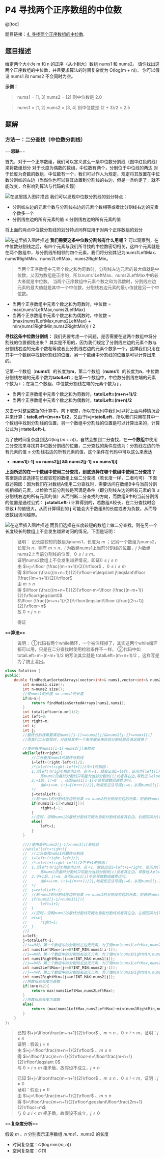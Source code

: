 ﻿# P4 寻找两个正序数组的中位数
@[toc]

题目链接：[4. 寻找两个正序数组的中位数](https://leetcode-cn.com/problems/median-of-two-sorted-arrays/).

## 题目描述
给定两个大小为 m 和 n 的正序（从小到大）数组 nums1 和 nums2。
请你找出这两个正序数组的中位数，并且要求算法的时间复杂度为 O(log(m + n))。
你可以假设 nums1 和 nums2 不会同时为空。

**示例：**
>nums1 = [1, 3]
nums2 = [2]
则中位数是 2.0

>nums1 = [1, 2]
nums2 = [3, 4]
则中位数是 (2 + 3)/2 = 2.5

## 题解
### 方法一：二分查找（中位数分割线）
==**思路**==

首先，对于一个正序数组，我们可以定义这么一条中位数分割线（图中红色的线）来将数组划分
对于长度为偶数的数组，中位数有两个，分别位于中位线的两边
对于长度为奇数的数组，中位数有一个，我们可以作人为规定，规定将其放置在中位数分割线的左边（当然你也可以将其放置到分割线的右边，但是一旦约定了，就不能改变，会影响到算法与代码的实现）

![在这里插入图片描述](https://img-blog.csdnimg.cn/20200814151723448.png#pic_center)
我们可以发现中位数分割线的划分特点：
- 分割线左边的元素个数与分割线右边的元素个数相等或者比分割线右边的元素个数多一个
- 分割线左边的所有元素的值 ≤ 分割线右边的所有元素的值

将上面的两点中位数分割线的划分特点同样应用于对两个正序数组的划分

![在这里插入图片描述](https://img-blog.csdnimg.cn/2020081415413134.png#pic_center)
**我们需要这条中位数分割线有什么用呢？**
可以观察到，在中位数分割线之后，有四个元素与我们所寻找的中位数密切相关，这四个元素就是在两个数组中，与分割线所相邻的四个元素，我们将分别其记为nums1LeftMax、nums1RightMin、nums2LeftMax、nums2RightMin。
>当两个正序数组中元素个数之和为奇数时，分割线左边元素的最大值就是中位数，又因为数组是正序的，所以nums1LeftMax、nums2LeftMax中的较大者就是中位数。
当两个正序数组中元素个数之和为偶数时，分割线左边元素的最大值就是其中一个中位数，分割线右边元素的最小值就是另一个中位数。
- 当两个正序数组中元素个数之和为奇数时，中位数 = max{nums1LeftMax,nums2LeftMax}
- 当两个正序数组中元素个数之和为偶数时，中位数 = (max{nums1LeftMax,nums2LeftMax} + min{nums1RightMin,nums2RightMin}) / 2

**寻找这条中位数分割线：**
我们先要考虑一个问题，是否需要在这两个数组中将分割线的位置都找出来？
其实是不用的，因为我们规定了分割线左边的元素个数与分割线右边的元素个数相等或者比分割线右边的元素个数多一个，这样我们只用在其中一个数组中找到分割线的位置，另一个数组中分割线的位置是可以计算出来的。

记第一个数组（**nums1**）的长度为**m**，第二个数组（**nums1**）的长度为**n**，中位数分割线左端的元素个数为**tatolLeft**；在第一个数组中，中位数分割线左端的元素个数为 **i** ；在第二个数组，中位数分割线左端的元素个数为 **j** 。
- 当两个正序数组中元素个数之和为奇数时，**tatolLeft=(m+n+1)/2**
- 当两个正序数组中元素个数之和为偶数时，**tatolLeft=(m+n)/2**

又由于对整型数据的计算中，向下取整，所以在代码中我们可以将上面两种情况合并来计算：**tatolLeft=(m+n+1)/2**，又由于**i+j=tatolLeft**，所以我们只用在其中一个数组中找到分割线的位置，另一个数组中分割线的位置是可以计算出来的，计算公式为 **j=tatolLeft-i**。

为了使时间复杂度到达$O(\log(m + n))$，自然会想到二分查找，在**一个数组**中使用二分查找来寻找其中位数分割线的位置，二分查找的条件应该为：分割线左边的所有元素的值 ≤ 分割线右边的所有元素的值，这个条件在代码中可以这么来表达
- **nums1[i-1] <= nums2[j] && nums2[j-1] <= nums1[i]**


**上面所述的在一个数组中使用二分查找，到底选择在哪个数组中使用二分查找？**
答案是应该选择在长度较短的数组上做二分查找（若长度一样，二者均可）
下面叙述原因：因为我们在对数组A使用二分查找时，需要访问在数组B中与当前分割线相邻的元素，以检验当前分割线是否满足条件（即分割线左边的所有元素的值 ≤ 分割线右边的所有元素的值）从而判断二分查找的方向，而数组B中的当前分割线的位置是通过公式： **j=tatolLeft-i** 计算得到的，若数组A较长，在二分查找时会导致 **i** 的值很大，从而计算得到的 **j** 可能会大于数组B的长度或者为负数，从而导致数组访问越界。

![在这里插入图片描述](https://img-blog.csdnimg.cn/20200814204112313.png#pic_center)
而我们选择在长度较短的数组上做二分查找，则在另一个长度较长的数组上不会发生越界访问的情况，下面是证明：
>证明：
>记长度较短的数组为nums1，长度为 $m$ ；记另一个数组为nums2，长度为 $n$，则有 $m\leqslant n$，$i$ 为数组nums1上当前分割线的位置，$j$ 为数组nums2上当前分割线的位置，$0\leqslant i\leqslant m$。
>\
>证明nums2数组上不会发生越界情况，即证$0\leqslant j\leqslant n$
>\
>由 $i+j=\lfloor (\frac{(m+n+1)}{2})\rfloor$ 、$0\leqslant i\leqslant m$
>\
>得 $\lfloor (\frac{(m+n+1)}{2})\rfloor-m\leqslant j\leqslant\lfloor (\frac{(m+n+1)}{2})\rfloor$
>\
>由 $m\leqslant n$
>\
>得 $\lfloor (\frac{(m+n+1)}{2})\rfloor-m=\lfloor (\frac{(n-m+1)}{2})\rfloor\geqslant0$
>\
>$\lfloor (\frac{(m+n+1)}{2})\rfloor\leqslant\lfloor (\frac{(2n+1)}{2})\rfloor=n$
>\
>故 $0\leqslant j\leqslant n$
>
>得证

==**算法**==

>说明：
>①代码有两个while循环，一个被注释掉了，其实这两个while循环都可以用，只是在二分查找时使用检验条件不一样。
>②代码中如 totalLeft=m+(n-m+1)/2 的写法其实就是 totalLeft=(m+n+1)/2 ，这样写是为了防止溢出。

```cpp
class Solution {
public:
	double findMedianSortedArrays(vector<int>& nums1,vector<int>& nums2) {
		int m=nums1.size();
		int n=nums2.size();
		//使nums1的长度 <= nums2的长度
		if(m>n){
			return findMedianSortedArrays(nums2,nums1);
		}
		int totalLeft=m+(n-m+1)/2;
		int left=0;
		int right=m;
		int i;
		int j;
		//最终分割线需要满足nums1[i-1]<=nums2[j]&&nums2[j-1]<=nums1[i]
		//而我们二分查找时，只选择其中一个条件取反来检验分割线是否满足就够了
		
		//使用条件nums1[i-1]>nums2[j]来检验
		while(left<right){
			//二分查找nums1的最终分割线
			i=left+(right-left+1)/2;
			/*i=left+(right-left+1)/2中+1的原因：
			1.当left与right相差为1时，若不＋1，就会出现i=left，区间为[left(i),right],而此时nums1的最终分割线(i)只会在left或者right处，
				即nums1的最终分割线只可能为当前分割线(i)或者其右边,导致进入else分支，left=i，如此反复，进入死循环。
			2.+1后，i!=0	，从而nums1[i-1]不会导致数组越界访问。
				由0<i<=m、i+j=[(m+n+1)/2],利用反证法可得j!=n，从而nums2[j]不会导致数组越界访问。(证明在代码后)
			*/
			j=totalLeft-i;
			//若nums1的分割线左边的元素 >= nums2的分割线右边的元素，则说明nums1的最终分割线在当前分割线的左边，左缩区间为[left,i-1]
			if(nums1[i-1]>nums2[j]){
				right=i-1;
			}
			//否则，说明nums1的最终分割线可能为当前分割线或者其右边，右缩区间为[i,right]
			else{
				left=i;
			}
		}
		
		////使用条件nums2[j-1]>nums1[i]来检验
		//while(left<right){
		//	//二分查找nums1的最终分割线
		//	i=left+(right-left)/2;
		//	/*i=left+(right-left)/2中不+1的原因：
		//	1.当left与right相差为1时，若＋1，就会出现i=left+1=right，区间为[left,right(i)],而此时nums1的最终分割线(i)只会在left或者right处，
		//		即nums1的最终分割线只可能为当前分割线(i)或者其左边，导致进入else分支，right=i，如此反复，进入死循环。
		//	2.不+1后，i!=m，从而nums1[i]不会导致数组越界访问。
		//		由0<=i<m、i+j=[(m+n+1)/2],利用反证法可得j!=0，从而nums2[j-1]不会导致数组越界访问。(证明在代码后)
		//	*/
		//	j=totalLeft-i;
		//	//若nums2的分割线左边的元素 >= nums1的分割线右边的元素，则说明nums1的最终分割线在当前分割线的右边，右缩区间为[i+1,right]
		//	if(nums2[j-1]>nums1[i]){
		//		left=i+1;
		//	}
		//	//否则，说明nums1的最终分割线可能为当前分割线或者其左边，左缩区间为[left,i]
		//	else{
		//		right=i;
		//	}
		//}
		i=left;
		j=totalLeft-i;
		//i==0时，第一个数组中的分割线左边无元素，为了使max(nums1LeftMax,nums2LeftMax)=nums2LeftMax，令nums1LeftMax为整型下限
		int nums1LeftMax=(i==0?INT_MIN:nums1[i-1]);
		//i==m时，第一个数组中的分割线右边无元素，为了使min(nums1RightMin,nums2RightMin)=nums2RightMin，令nums1RightMin为整形上限
		int nums1RightMin=(i==m?INT_MAX:nums1[i]);
		//j==0时，第二个数组中的分割线左边无元素，为了使max(nums1LeftMax,nums2LeftMax)=nums1LeftMax，令nums2LeftMax为整形下限
		int nums2LeftMax=(j==0?INT_MIN:nums2[j-1]);
		//j==n时，第二个数组中的分割线右边无元素，为了使min(nums1RightMin,nums2RightMin)=nums1RightMin，令nums2RightMin为整形上限
		int nums2RightMin=(j==n?INT_MAX:nums2[j]);
		//两数组总长度为奇数
		if((m+n)%2){
			return max(nums1LeftMax,nums2LeftMax);
		}
		//两数组总长度为偶数
		else{
			return (max(nums1LeftMax,nums2LeftMax)+min(nums1RightMin,nums2RightMin))/2.0;
		}
	}
};
```

>已知 $i+j=\lfloor\frac{m+n+1}{2}\rfloor$ 、$m\leqslant n$ 、$0<i\leqslant m$，证明：$j\neq n$
> \
>证明：假设 $j=n$
>\
>由 $i+j=\lfloor\frac{m+n+1}{2}\rfloor$ 、$m\leqslant n$
>\
>得 $i=\lfloor\frac{m+n+1}{2}\rfloor-n=\lfloor\frac{m-n+1}{2}\rfloor\leqslant 0$
>\
>与 $0<i\leqslant m$ 相矛盾，故假设不成立，$j\neq n$

>已知 $i+j=\lfloor\frac{m+n+1}{2}\rfloor$ 、$m\leqslant n$ 、$0\leqslant i< m$，证明：$j\neq 0$
> \
>证明：假设 $j=0$
>\
>由 $i+j=\lfloor\frac{m+n+1}{2}\rfloor$ 、$m\leqslant n$
>\
>得 $i=\lfloor\frac{m+n+1}{2}\rfloor\geqslant\lfloor\frac{2m+1}{2}\rfloor=m$
>\
>与 $0\leqslant i< m$ 相矛盾，故假设不成立，$j\neq 0$

==**复杂度分析**==

假设 $m$ 、$n$ 分别表示正序数组 $nums1$、$nums2$ 的长度
- 时间复杂度：$O(\log \min(m,n))$
- 空间复杂度：$O(1)$
